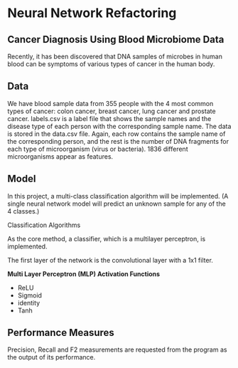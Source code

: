 # Neural Network Refactoring

## Cancer Diagnosis Using Blood Microbiome Data

Recently, it has been discovered that DNA samples of microbes in human blood can be symptoms of various types of cancer in the human body.

## Data 

We have blood sample data from 355 people with the 4 most common types of cancer: colon cancer, breast cancer, lung cancer and prostate cancer. labels.csv is a label file that shows the sample names and the disease type of each person with the corresponding sample name. The data is stored in the data.csv file. Again, each row contains the sample name of the corresponding person, and the rest is the number of DNA fragments for each type of microorganism (virus or bacteria). 1836 different microorganisms appear as features.

## Model

In this project, a multi-class classification algorithm will be implemented. (A single neural network model will predict an unknown sample for any of the 4 classes.)

Classification Algorithms

As the core method, a classifier, which is a multilayer perceptron, is implemented.

The first layer of the network is the convolutional layer with a 1x1 filter.

**Multi Layer Perceptron (MLP) Activation Functions**

- ReLU
- Sigmoid
- identity
- Tanh

## Performance Measures

Precision, Recall and F2 measurements are requested from the program as the output of its performance.
